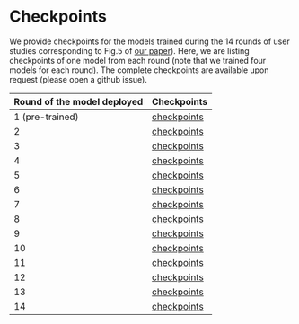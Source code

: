 # Checkpoints
We provide checkpoints for the models trained during the 14 rounds of user studies corresponding to Fig.5 of [our paper](https://arxiv.org/pdf/2108.04812.pdf)).
Here, we are listing checkpoints of one model from each round (note that we trained four models for each round). The complete checkpoints are available upon request (please open a github issue). 


| Round of the model deployed | Checkpoints   |
| ------------- | ------------- |
| 1 (pre-trained)   |  [checkpoints](https://drive.google.com/file/d/1UyCoNHgoDQP980C97aBbKgxLO6dGJ-1J/view?usp=sharing)  |
| 2   |  [checkpoints](https://drive.google.com/file/d/1simIfgxDrKkghP4v0Uq5fcAPo8oIqmC-/view?usp=sharing)  |
| 3   |  [checkpoints](https://drive.google.com/file/d/1Zz7UGt7S1bgcKZC_pLz2p3sWurIFa20Z/view?usp=sharing)  |
| 4   |  [checkpoints](https://drive.google.com/file/d/1ZhHEuwq7baCGwF5hNncMsirbKEnNlgRt/view?usp=sharing)  |
| 5   |  [checkpoints](https://drive.google.com/file/d/14aGwz_q7LEf6DtpPQI7lYCvST5A9B7Dh/view?usp=sharing)  |
| 6   |  [checkpoints](https://drive.google.com/file/d/1BSLqMrnpCjau1FO3ObriY4AOJH2KWVUn/view?usp=sharing)  |
| 7   |  [checkpoints](https://drive.google.com/file/d/1A_Rvbqgbsx5jUpASAyzftPa0X_MTOONl/view?usp=sharing)  |
| 8   |  [checkpoints](https://drive.google.com/file/d/1xeeo3D6TuWu5O0xrge1zOxbNOM7wdLGh/view?usp=sharing)  |
| 9   |  [checkpoints](https://drive.google.com/file/d/1d-EOOPip4wmpm2IW4YDkTDX8TK_fjrrs/view?usp=sharing)  |
| 10   |  [checkpoints](https://drive.google.com/file/d/1KOSxlirGQXadYeA_QG2JqbVp2G2lwgkq/view?usp=sharing)  |
| 11   |  [checkpoints](https://drive.google.com/file/d/1BWOnZO7zCbXJHsaKTTdevaPVJFvAxNPi/view?usp=sharing)  |
| 12   |  [checkpoints](https://drive.google.com/file/d/1DJv9_YyMW59QByUZaem3enq5czhcbHqH/view?usp=sharing)  |
| 13   |  [checkpoints](https://drive.google.com/file/d/12tgn0Ay-LfzcqmwUyJtnCxAyAdPPJPzO/view?usp=sharing)  |
| 14   |  [checkpoints](https://drive.google.com/file/d/1gmTh1RsT-94e2YsizTEh7bqMgk2gD0Yg/view?usp=sharing)  |


